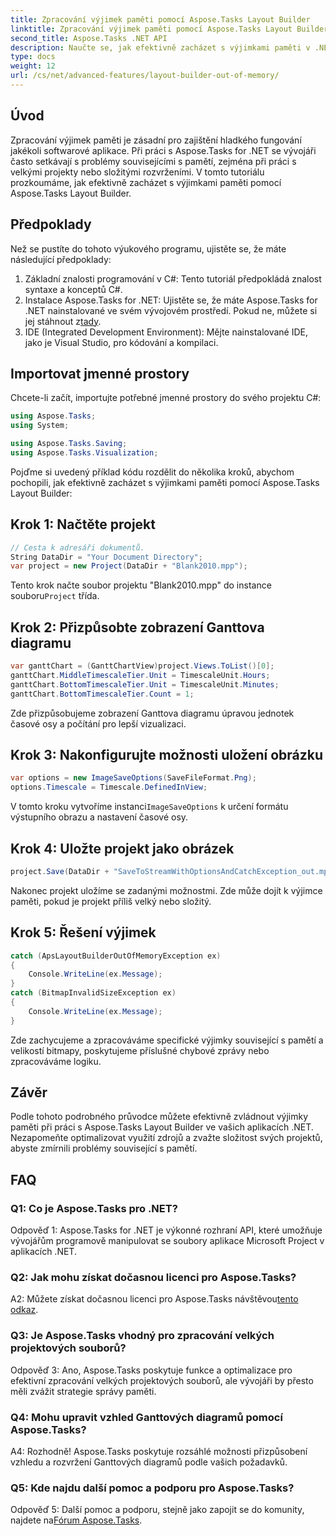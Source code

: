 ```yaml
---
title: Zpracování výjimek paměti pomocí Aspose.Tasks Layout Builder
linktitle: Zpracování výjimek paměti pomocí Aspose.Tasks Layout Builder
second_title: Aspose.Tasks .NET API
description: Naučte se, jak efektivně zacházet s výjimkami paměti v .NET pomocí Aspose.Tasks Layout Builder. Podrobný průvodce s příklady kódu.
type: docs
weight: 12
url: /cs/net/advanced-features/layout-builder-out-of-memory/
---
```

## Úvod

Zpracování výjimek paměti je zásadní pro zajištění hladkého fungování jakékoli softwarové aplikace. Při práci s Aspose.Tasks for .NET se vývojáři často setkávají s problémy souvisejícími s pamětí, zejména při práci s velkými projekty nebo složitými rozvrženími. V tomto tutoriálu prozkoumáme, jak efektivně zacházet s výjimkami paměti pomocí Aspose.Tasks Layout Builder.

## Předpoklady

Než se pustíte do tohoto výukového programu, ujistěte se, že máte následující předpoklady:

1. Základní znalosti programování v C#: Tento tutoriál předpokládá znalost syntaxe a konceptů C#.
2.  Instalace Aspose.Tasks for .NET: Ujistěte se, že máte Aspose.Tasks for .NET nainstalované ve svém vývojovém prostředí. Pokud ne, můžete si jej stáhnout z[tady](https://releases.aspose.com/tasks/net/).
3. IDE (Integrated Development Environment): Mějte nainstalované IDE, jako je Visual Studio, pro kódování a kompilaci.

## Importovat jmenné prostory

Chcete-li začít, importujte potřebné jmenné prostory do svého projektu C#:

```csharp
using Aspose.Tasks;
using System;

using Aspose.Tasks.Saving;
using Aspose.Tasks.Visualization;

```

Pojďme si uvedený příklad kódu rozdělit do několika kroků, abychom pochopili, jak efektivně zacházet s výjimkami paměti pomocí Aspose.Tasks Layout Builder:

## Krok 1: Načtěte projekt

```csharp
// Cesta k adresáři dokumentů.
String DataDir = "Your Document Directory";
var project = new Project(DataDir + "Blank2010.mpp");
```

 Tento krok načte soubor projektu "Blank2010.mpp" do instance souboru`Project` třída.

## Krok 2: Přizpůsobte zobrazení Ganttova diagramu

```csharp
var ganttChart = (GanttChartView)project.Views.ToList()[0];
ganttChart.MiddleTimescaleTier.Unit = TimescaleUnit.Hours;
ganttChart.BottomTimescaleTier.Unit = TimescaleUnit.Minutes;
ganttChart.BottomTimescaleTier.Count = 1;
```

Zde přizpůsobujeme zobrazení Ganttova diagramu úpravou jednotek časové osy a počítání pro lepší vizualizaci.

## Krok 3: Nakonfigurujte možnosti uložení obrázku

```csharp
var options = new ImageSaveOptions(SaveFileFormat.Png);
options.Timescale = Timescale.DefinedInView;
```

 V tomto kroku vytvoříme instanci`ImageSaveOptions` k určení formátu výstupního obrazu a nastavení časové osy.

## Krok 4: Uložte projekt jako obrázek

```csharp
project.Save(DataDir + "SaveToStreamWithOptionsAndCatchException_out.mpp", options);
```

Nakonec projekt uložíme se zadanými možnostmi. Zde může dojít k výjimce paměti, pokud je projekt příliš velký nebo složitý.

## Krok 5: Řešení výjimek

```csharp
catch (ApsLayoutBuilderOutOfMemoryException ex)
{
    Console.WriteLine(ex.Message);
}
catch (BitmapInvalidSizeException ex)
{
    Console.WriteLine(ex.Message);
}
```

Zde zachycujeme a zpracováváme specifické výjimky související s pamětí a velikostí bitmapy, poskytujeme příslušné chybové zprávy nebo zpracováváme logiku.

## Závěr

Podle tohoto podrobného průvodce můžete efektivně zvládnout výjimky paměti při práci s Aspose.Tasks Layout Builder ve vašich aplikacích .NET. Nezapomeňte optimalizovat využití zdrojů a zvažte složitost svých projektů, abyste zmírnili problémy související s pamětí.

## FAQ

### Q1: Co je Aspose.Tasks pro .NET?

Odpověď 1: Aspose.Tasks for .NET je výkonné rozhraní API, které umožňuje vývojářům programově manipulovat se soubory aplikace Microsoft Project v aplikacích .NET.

### Q2: Jak mohu získat dočasnou licenci pro Aspose.Tasks?

 A2: Můžete získat dočasnou licenci pro Aspose.Tasks návštěvou[tento odkaz](https://purchase.aspose.com/temporary-license/).

### Q3: Je Aspose.Tasks vhodný pro zpracování velkých projektových souborů?

Odpověď 3: Ano, Aspose.Tasks poskytuje funkce a optimalizace pro efektivní zpracování velkých projektových souborů, ale vývojáři by přesto měli zvážit strategie správy paměti.

### Q4: Mohu upravit vzhled Ganttových diagramů pomocí Aspose.Tasks?

A4: Rozhodně! Aspose.Tasks poskytuje rozsáhlé možnosti přizpůsobení vzhledu a rozvržení Ganttových diagramů podle vašich požadavků.

### Q5: Kde najdu další pomoc a podporu pro Aspose.Tasks?

 Odpověď 5: Další pomoc a podporu, stejně jako zapojit se do komunity, najdete na[Fórum Aspose.Tasks](https://forum.aspose.com/c/tasks/15).